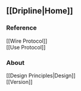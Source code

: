 ## [[Dripline|Home]]

### Reference
[[Wire Protocol]]  
[[Use Protocol]]  

### About
[[Design Principles|Design]]  
[[Version]]  
